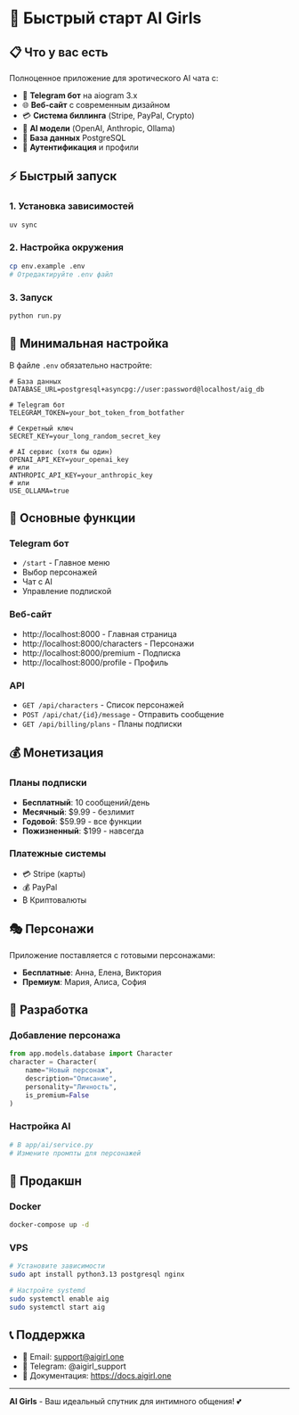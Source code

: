# 🚀 Быстрый старт AI Girls

## 📋 Что у вас есть

Полноценное приложение для эротического AI чата с:

- 🤖 **Telegram бот** на aiogram 3.x
- 🌐 **Веб-сайт** с современным дизайном
- 💳 **Система биллинга** (Stripe, PayPal, Crypto)
- 🧠 **AI модели** (OpenAI, Anthropic, Ollama)
- 💾 **База данных** PostgreSQL
- 🔐 **Аутентификация** и профили

## ⚡ Быстрый запуск

### 1. Установка зависимостей
```bash
uv sync
```

### 2. Настройка окружения
```bash
cp env.example .env
# Отредактируйте .env файл
```

### 3. Запуск
```bash
python run.py
```

## 🔧 Минимальная настройка

В файле `.env` обязательно настройте:

```env
# База данных
DATABASE_URL=postgresql+asyncpg://user:password@localhost/aig_db

# Telegram бот
TELEGRAM_TOKEN=your_bot_token_from_botfather

# Секретный ключ
SECRET_KEY=your_long_random_secret_key

# AI сервис (хотя бы один)
OPENAI_API_KEY=your_openai_key
# или
ANTHROPIC_API_KEY=your_anthropic_key
# или
USE_OLLAMA=true
```

## 🌟 Основные функции

### Telegram бот
- `/start` - Главное меню
- Выбор персонажей
- Чат с AI
- Управление подпиской

### Веб-сайт
- http://localhost:8000 - Главная страница
- http://localhost:8000/characters - Персонажи
- http://localhost:8000/premium - Подписка
- http://localhost:8000/profile - Профиль

### API
- `GET /api/characters` - Список персонажей
- `POST /api/chat/{id}/message` - Отправить сообщение
- `GET /api/billing/plans` - Планы подписки

## 💰 Монетизация

### Планы подписки
- **Бесплатный**: 10 сообщений/день
- **Месячный**: $9.99 - безлимит
- **Годовой**: $59.99 - все функции
- **Пожизненный**: $199 - навсегда

### Платежные системы
- 💳 Stripe (карты)
- 💰 PayPal
- ₿ Криптовалюты

## 🎭 Персонажи

Приложение поставляется с готовыми персонажами:
- **Бесплатные**: Анна, Елена, Виктория
- **Премиум**: Мария, Алиса, София

## 🔧 Разработка

### Добавление персонажа
```python
from app.models.database import Character
character = Character(
    name="Новый персонаж",
    description="Описание",
    personality="Личность",
    is_premium=False
)
```

### Настройка AI
```python
# В app/ai/service.py
# Измените промпты для персонажей
```

## 🚀 Продакшн

### Docker
```bash
docker-compose up -d
```

### VPS
```bash
# Установите зависимости
sudo apt install python3.13 postgresql nginx

# Настройте systemd
sudo systemctl enable aig
sudo systemctl start aig
```

## 📞 Поддержка

- 📧 Email: support@aigirl.one
- 💬 Telegram: @aigirl_support
- 📖 Документация: https://docs.aigirl.one

---

**AI Girls** - Ваш идеальный спутник для интимного общения! 💕
